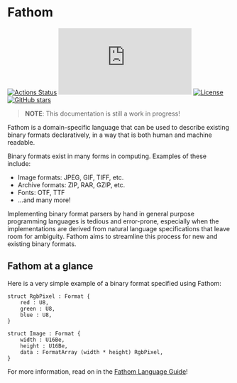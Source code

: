 # Fathom

[![Actions Status][actions-badge]][actions-url]
[![Matrix][matrix-badge]][matrix-lobby]
[![License][license-badge]][license-url]
[![GitHub stars][stars-badge]][github-url]

[actions-badge]: https://github.com/yeslogic/fathom/workflows/ci/badge.svg
[actions-url]: https://github.com/yeslogic/fathom/actions
[matrix-badge]: https://img.shields.io/matrix/fathom-lang:matrix.org?label=%23fathom-lang%3Amatrix.org
[matrix-lobby]: https://app.element.io/#/room/#fathom-lang:matrix.org
[license-badge]: https://img.shields.io/github/license/yeslogic/fathom
[license-url]: https://github.com/yeslogic/fathom/blob/master/LICENSE
[stars-badge]: https://img.shields.io/github/stars/yeslogic/fathom?style=social
[github-url]: https://github.com/yeslogic/fathom

> **NOTE**: This documentation is still a work in progress!

Fathom is a domain-specific language that can be used to describe existing binary formats declaratively,
in a way that is both human and machine readable.

Binary formats exist in many forms in computing. Examples of these include:

- Image formats: JPEG, GIF, TIFF, etc.
- Archive formats: ZIP, RAR, GZIP, etc.
- Fonts: OTF, TTF
- &hellip;and many more!

Implementing binary format parsers by hand in general purpose programming languages is tedious and error-prone,
especially when the implementations are derived from natural language specifications that leave room for ambiguity.
Fathom aims to streamline this process for new and existing binary formats.

## Fathom at a glance

Here is a very simple example of a binary format specified using Fathom:

```fathom
struct RgbPixel : Format {
    red : U8,
    green : U8,
    blue : U8,
}

struct Image : Format {
    width : U16Be,
    height : U16Be,
    data : FormatArray (width * height) RgbPixel,
}
```

For more information, read on in the [Fathom Language Guide](./guide.md)!
